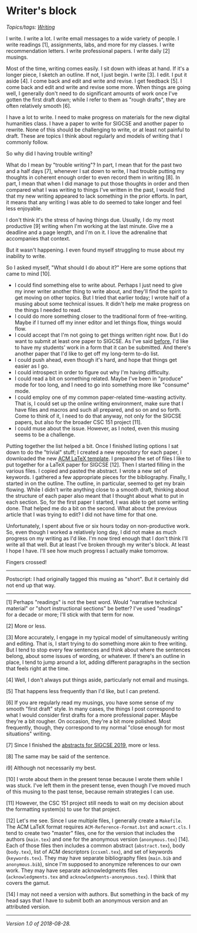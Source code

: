 Writer's block
==============

*Topics/tags: [Writing](index-on-writing)*

I write.  I write a lot.  I write email messages to a wide variety
of people.  I write readings [1], assignments, labs, and more for my
classes.  I write recommendation letters.  I write professional papers.
I write daily [2] musings.

Most of the time, writing comes easily.  I sit down with ideas at hand.
If it's a longer piece, I sketch an outline.  If not, I just begin.
I write [3].  I edit.  I put it aside [4].  I come back and edit and
write and revise.  I get feedback [5].  I come back and edit and write
and revise some more.  When things are going well, I generally don't need
to do significant amounts of work once I've gotten the first draft down;
while I refer to them as "rough drafts", they are often relatively smooth
[6].

I have a lot to write.  I need to make progress on materials for the
new digital humanities class.  I have a paper to write for SIGCSE and
another paper to rewrite.  None of this should be challenging to write,
or at least not painful to draft.  These are topics I think about
regularly and models of writing that I commonly follow.

So why did I having trouble writing?

What do I mean by "trouble writing"?  In part, I mean that for the past
two and a half days [7], whenever I sat down to write, I had trouble putting
my thoughts in coherent enough order to even record them in writing [8].
In part, I mean that when I did manage to put those thoughts in order
and then compared what I was writing to things I've written in the past,
I would find that my new writing appeared to lack something in the prior
efforts.  In part, it means that any writing I was able to do seemed to
take longer and feel less enjoyable.

I don't think it's the stress of having things due.  Usually, I do my
most productive [9] writing when I'm working at the last minute.  Give
me a deadline and a page length, and I'm on it.  I love the adrenaline
that accompanies that context.

But it wasn't happening.  I even found myself struggling to muse about
my inability to write.

So I asked myself, "What should I do about it?"  Here are some options
that came to mind [10].

* I could find something else to write about.  Perhaps I just need to
  give my inner writer another thing to write about, and they'll find
  the spirit to get moving on other topics.  But I tried that earlier
  today; I wrote half of a musing about some technical issues.  It
  didn't help me make progress on the things I needed to read.
* I could do more something closer to the traditional form of free-writing.
  Maybe if I turned off my inner editor and let things flow, things would flow.
* I could accept that I'm not going to get things written right now.
  But I do want to submit at least one paper to SIGCSE.  As I've said
  [before](sigcse-2019-planning), I'd like to have my students' work in
  a form that it can be submitted.  And there's another paper that I'd
  like to get off my long-term to-do list.
* I could push ahead, even though it's hard, and hope that things get
  easier as I go.
* I could introspect in order to figure out why I'm having difficulty.
* I could read a bit on something related.  Maybe I've been in "produce"
  mode for too long, and I need to go into something more like "consume"
  mode.
* I could employ one of my common paper-related time-wasting activity.
  That is, I could set up the online writing environment, make sure that
  I have files and macros and such all prepared, and so on and so forth.
  Come to think of it, I need to do that anyway, not only for the SIGCSE
  papers, but also for the broader CSC 151 project [11].
* I could muse about the issue.  However, as I noted, even this musing
  seems to be a challenge.

Putting together the list helped a bit.  Once I finished
listing options I sat down to do the "trivial" stuff; I created
a new repository for each paper, I downloaded the new [ACM LaTeX
template](https://www.acm.org/publications/proceedings-template).
I prepared the set of files I like to put together for a LaTeX paper
for SIGCSE [12].  Then I started filling in the various files.  I copied
and pasted the abstract.  I wrote a new set of keywords.  I gathered a
few appropriate pieces for the bibliography.  Finally, I started in on
the outline.  The outline, in particular, seemed to get my brain flowing.
While I didn't write anything close to a smooth draft, thinking about
the structure of each paper also meant that I thought about what to put
in each section.  So, for the first paper I started, I was able to get
some writing done.  That helped me do a bit on the second.  What about
the previous article that I was trying to edit?  I did not have time for
that one.

Unfortunately, I spent about five or six hours today on non-productive
work.  So, even though I worked a relatively long day, I did not make
as much progress on my writing as I'd like.  I'm now tired enough that I
don't think I'll write all that well.  But at least I've broken through my
writer's block.  At least I hope I have.  I'll see how much progress
I actually make tomorrow.

Fingers crossed!

---

Postscript: I had originally tagged this musing as "short".  But it
certainly did not end up that way.

---

[1] Perhaps "readings" is not the best word.  Would "narrative technical
material" or "short instructional sections" be better?  I've used "readings"
for a decade or more; I'll stick with that term for now.

[2] More or less.

[3] More accurately, I engage in my typical model of simultaneously
writing and editing.  That is, I start trying to do something more akin
to free writing.  But I tend to stop every few sentences and think about
where the sentences belong, about some issues of wording, or whatever.
If there's an outline in place, I tend to jump around a lot, adding different
paragraphs in the section that feels right at the time.

[4] Well, I don't always put things aside, particularly not email and
musings.

[5] That happens less frequently than I'd like, but I can pretend.

[6] If you are regularly read my musings, you have some sense of my
smooth "first draft" style.  In many cases, the things I post correspond
to what I would consider first drafts for a more professional paper.
Maybe they're a bit rougher.  On occasion, they're a bit more polished.
Most frequently, though, they correspond to my normal "close enough for
most situations" writing.

[7] Since I finished the [abstracts for SIGCSE 2019](sigcse-2019-abstracts),
more or less.

[8] The same may be said of the sentence.

i9] Although not necessarily my best.

[10] I wrote about them in the present tense because I wrote them while
I was stuck.  I've left them in the present tense, even though I've
moved much of this musing to the past tense, because remain strategies
I can use.

[11] However, the CSC 151 project still needs to wait on my decision about
the formatting system(s) to use for that project.

[12] Let's me see.  Since I use multiple files, I generally create a
`Makefile`.   The ACM LaTeX format requires `ACM-Reference-Format.bst` and
`acmart.cls`.  I tend to create two "master" files, one for the version
that includes the authors (`main.tex`) and one for the anonymous version
(`anonymous.tex`) [14].  Each of those files then includes a common
abstract (`abstract.tex`), body (`body.tex`), list of ACM descriptors
(`ccsxml.tex`), and set of keywords (`keywords.tex`).  They may have
separate bibliography files (`main.bib` and `anonymous.bib`), since
I'm supposed to anonymize references to our own work.  They may
have separate acknowledgments files (`acknowledgments.tex` and
`acknowledgments-anonymous.tex`).  I think that covers the gamut.

[14] I may not need a version with authors.  But something in the back
of my head says that I have to submit both an anonymous version and an
attributed version.

---

*Version 1.0 of 2018-08-28.*
